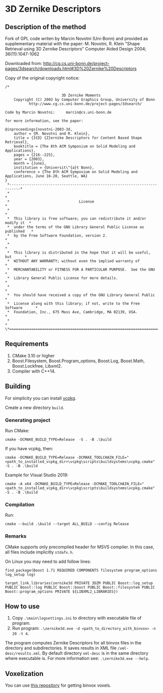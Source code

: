 # 3D Zernike Descriptors

## Description of the method

Fork of GPL code writen by Marcin Novotni (Uni-Bonn) and provided as supplementary material with the paper:
M. Novotni, R. Klein "Shape Retrieval using 3D Zernike Descriptors" Computer Aided Design 2004; 36(11):1047-1062

Downloaded from: http://cg.cs.uni-bonn.de/project-pages/3dsearch/downloads.html#3D%20Zernike%20Descriptors

Copy of the original copyright notice:
```
/*

                          3D Zernike Moments
    Copyright (C) 2003 by Computer Graphics Group, University of Bonn
           http://www.cg.cs.uni-bonn.de/project-pages/3dsearch/

Code by Marcin Novotni:     marcin@cs.uni-bonn.de

for more information, see the paper:

@inproceedings{novotni-2003-3d,
    author = {M. Novotni and R. Klein},
    title = {3{D} {Z}ernike Descriptors for Content Based Shape Retrieval},
    booktitle = {The 8th ACM Symposium on Solid Modeling and Applications},
    pages = {216--225},
    year = {2003},
    month = {June},
    institution = {Universit\"{a}t Bonn},
    conference = {The 8th ACM Symposium on Solid Modeling and Applications, June 16-20, Seattle, WA}
}
 *---------------------------------------------------------------------------*
 *                                                                           *
 *                                License                                    *
 *                                                                           *
 *  This library is free software; you can redistribute it and/or modify it  *
 *  under the terms of the GNU Library General Public License as published   *
 *  by the Free Software Foundation, version 2.                              *
 *                                                                           *
 *  This library is distributed in the hope that it will be useful, but      *
 *  WITHOUT ANY WARRANTY; without even the implied warranty of               *
 *  MERCHANTABILITY or FITNESS FOR A PARTICULAR PURPOSE.  See the GNU        *
 *  Library General Public License for more details.                         *
 *                                                                           *
 *  You should have received a copy of the GNU Library General Public        *
 *  License along with this library; if not, write to the Free Software      *
 *  Foundation, Inc., 675 Mass Ave, Cambridge, MA 02139, USA.                *
 *                                                                           *
\*===========================================================================*/
```

## Requirements

1. CMake 3.10 or higher
2. Boost.Filesystem, Boost.Program_options, Boost.Log, Boost.Math, Boost.Lockfree, Libxml2.
3. Compiler with C++14.

## Building

For simplicity you can install [vcpkg](https://github.com/microsoft/vcpkg).

Create a new directory `build`.

### Generating project

Run CMake:
```
cmake -DCMAKE_BUILD_TYPE=Release  -S . -B .\build
```

If you have vcpkg, then:
```
cmake -DCMAKE_BUILD_TYPE=Release -DCMAKE_TOOLCHAIN_FILE="<path_to_installed_vcpkg_dir>\vcpkg\scripts\buildsystems\vcpkg.cmake"  -S . -B .\build
```

Example for Visual Studio 2019:
```
cmake -A x64 -DCMAKE_BUILD_TYPE=Release -DCMAKE_TOOLCHAIN_FILE="<path_to_installed_vcpkg_dir>\vcpkg\scripts\buildsystems\vcpkg.cmake" -S . -B .\build

```

### Compilation

Run:
```
cmake --build .\build --target ALL_BUILD --config Release
```

### Remarks

CMake supports only precompiled header for MSVS compiler. In this case, all files include implicitly `stdafx.h`.

On Linux you may need to add follow lines:
```
find_package(Boost 1.71 REQUIRED COMPONENTS filesystem program_options log_setup log)

target_link_libraries(zernike3d PRIVATE 3DZM PUBLIC Boost::log_setup PUBLIC Boost::log PUBLIC Boost::boost PUBLIC Boost::filesystem PUBLIC Boost::program_options PRIVATE ${LIBXML2_LIBRARIES})
```

## How to use

1. Copy `.\main\logsettings.ini` to directory with executable file of program.
2. Run program: `.\zernike3d.exe -d <path_to_directory_with_binvox> -n 20 -t 4`.

The program computes Zernike Descriptors for all binvox files in the directory and subdirectories. It saves results in XML file `/xml-desc/results.xml`. By default directory `xml-desc` is in the same directory where executable is. For more information see: `.\zernike3d.exe --help`.


## Voxelization

You can use [this repository](https://github.com/KernelA/cuda_voxelizer) for getting binvox voxels.
